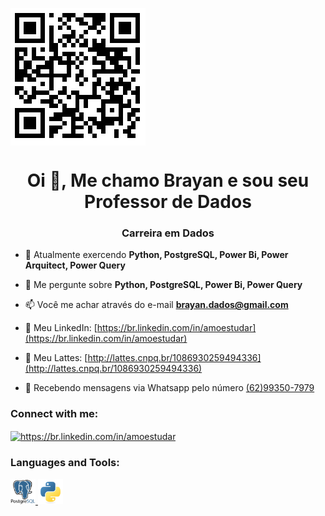 <p><img align="center" src="https://github.com/profBrayan/ProfBrayan/blob/f18dde068c777803ff5170b45dc54617488900b1/qrcode_profBrayan.jpg" alt="profBrayan" /></p>
<h1 align="center">Oi 👋, Me chamo Brayan e sou seu Professor de Dados</h1>
<h3 align="center">Carreira em Dados</h3>

- 🌱 Atualmente exercendo **Python, PostgreSQL, Power Bi, Power Arquitect, Power Query**

- 💬 Me pergunte sobre **Python, PostgreSQL, Power Bi, Power Query**

- 📫 Você me achar através do e-mail **brayan.dados@gmail.com**

- 📄 Meu LinkedIn: [https://br.linkedin.com/in/amoestudar](https://br.linkedin.com/in/amoestudar) 

- 📄 Meu Lattes: [http://lattes.cnpq.br/1086930259494336](http://lattes.cnpq.br/1086930259494336)

- 💬 Recebendo mensagens via Whatsapp pelo número [(62)99350-7979](https://api.whatsapp.com/send?phone=62993507979)

<h3 align="left">Connect with me:</h3>
<p align="left">
<a href="https://linkedin.com/in/https://br.linkedin.com/in/amoestudar" target="blank"><img align="center" src="https://raw.githubusercontent.com/rahuldkjain/github-profile-readme-generator/master/src/images/icons/Social/linked-in-alt.svg" alt="https://br.linkedin.com/in/amoestudar" height="30" width="40" /></a>
</p>

<h3 align="left">Languages and Tools:</h3>
<p align="left"> <a href="https://www.postgresql.org" target="_blank" rel="noreferrer"> <img src="https://raw.githubusercontent.com/devicons/devicon/master/icons/postgresql/postgresql-original-wordmark.svg" alt="postgresql" width="40" height="40"/> </a> <a href="https://www.python.org" target="_blank" rel="noreferrer"> <img src="https://raw.githubusercontent.com/devicons/devicon/master/icons/python/python-original.svg" alt="python" width="40" height="40"/> </a> </p>

